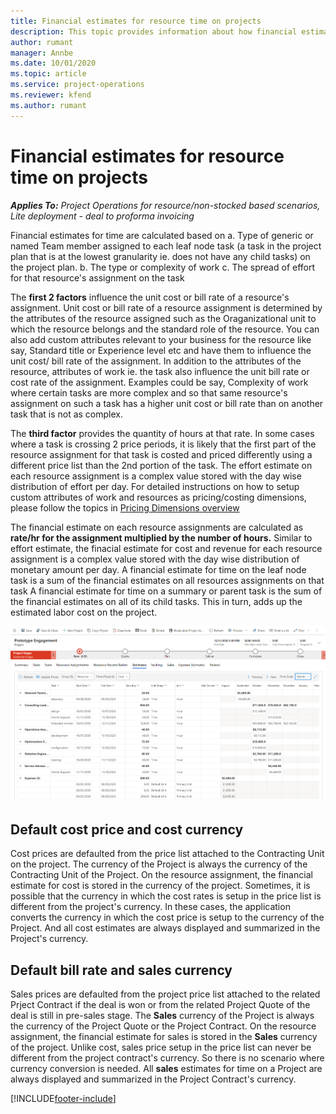 ```yaml
---
title: Financial estimates for resource time on projects
description: This topic provides information about how financial estimates for time are calculated in Project Operations.
author: rumant
manager: Annbe
ms.date: 10/01/2020
ms.topic: article
ms.service: project-operations
ms.reviewer: kfend 
ms.author: rumant
---
```


# Financial estimates for resource time on projects

_**Applies To:** Project Operations for resource/non-stocked based scenarios, Lite deployment - deal to proforma invoicing_

Financial estimates for time are calculated based on 
a. Type of generic or named Team member assigned to each leaf node task (a task in the project plan that is at the lowest granularity ie. does not have any child tasks) on the project plan. 
b. The type or complexity of work
c. The spread of effort for that resource's assignment on the task 

The **first 2 factors** influence the unit cost or bill rate of a resource's assignment. Unit cost or bill rate of a resource assignment is determined by the attributes of the resource assigned such as the Oraganizational unit to which the resource belongs and the standard role of the resource. You can also add custom attributes relevant to your business for the resource like say, Standard title or Experience level etc and have them to influence the unit cost/ bill rate of the assignment.
In addition to the attributes of the resource, attributes of work ie. the task also influence the unit bill rate or cost rate of the assignment. Examples could be say, Complexity of work where certain tasks are more complex and so that same resource's assignment on such a task has a higher unit cost or bill rate than on another task that is not as complex.   

The **third factor** provides the quantity of hours at that rate. In some cases where a task is crossing 2 price periods, it is likely that the first part of the resource assignment for that task is costed and priced differently using a different price list than the 2nd portion of the task. The effort estimate on each resource assignment is a complex value stored with the day wise distribution of effort per day. 
For detailed instructions on how to setup custom attributes of work and resources as pricing/costing dimensions, please follow the topics in  [Pricing Dimensions overview](pricing-costing/pricing-dimensions-overview.md)

The financial estimate on each resource assignments are calculated as **rate/hr for the assignment multiplied by the number of hours.**  Similar to effort estimate, the finacial estimate for cost and revenue for each resource assignment is a complex value stored with the day wise distribution of monetary amount per day. 
A financial estimate for time on the leaf node task is a sum of the financial estimates on all resources assignments on that task
A financial estimate for time on a summary or parent task is the sum of the financial estimates on all of its child tasks. This in turn, adds up the estimated labor cost on the project. 

![Resource Estimates](./media/navigation12.png)

## Default cost price and cost currency

Cost prices are defaulted from the price list attached to the Contracting Unit on the project. The currency of the Project is always the currency of the Contracting Unit of the Project. On the resource assignment, the financial estimate for cost is stored in the currency of the project. Sometimes, it is possible that the currency in which the cost rates is setup in the price list is different from the project's currency. In these cases, the application converts the currency in which the cost price is setup to the currency of the Project. And all cost estimates are always displayed and summarized in the Project's currency. 

## Default bill rate and sales currency

Sales prices are defaulted from the project price list attached to the related Prject Contract if the deal is won or from the related Project Quote of the deal is still in pre-sales stage. The **Sales** currency of the Project is always the currency of the Project Quote or the Project Contract. On the resource assignment, the financial estimate for sales is stored in the **Sales** currency of the project. Unlike cost, sales price setup in the price list can never be different from the project contract's currency. So there is no scenario where currency conversion is needed. All **sales** estimates for time on a Project are always displayed and summarized in the Project Contract's currency. 



[!INCLUDE[footer-include](../includes/footer-banner.md)]
